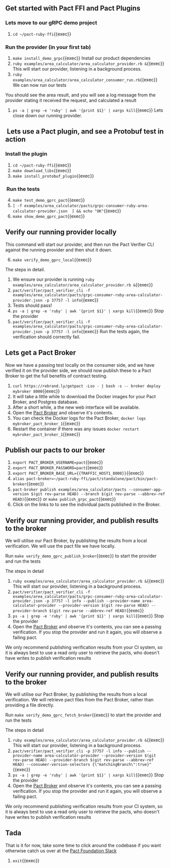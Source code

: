 ## Get started with Pact FFI and Pact Plugins

### Lets move to our gRPC demo project

1. `cd ~/pact-ruby-ffi`{{exec}}

### Run the provider (in your first tab)

1. `make install_demo_grpc`{{exec}} Install our product dependencies
1. `ruby examples/area_calculator/area_calculator_provider.rb &`{{exec}} This will start our provider, listening in a background process.
2. `ruby examples/area_calculator/area_calculator_consumer_run.rb`{{exec}} We can now run our tests

You should see the area result, and you will see a log message from the provider stating it received the request, and calculated a result

1. `ps -a | grep -e 'ruby' | awk '{print $1}' | xargs kill`{{exec}} Lets close down our running provider.

##  Lets use a Pact plugin, and see a Protobuf test in action

### Install the plugin

1. `cd ~/pact-ruby-ffi`{{exec}}
2. `make download_libs`{{exec}}
3. `make install_protobuf_plugin`{{exec}}

###  Run the tests

4. `make test_demo_gprc_pact`{{exec}}
5. `[ -f examples/area_calculator/pacts/grpc-consumer-ruby-area-calculator-provider.json  ] && echo "OK"`{{exec}}
6. `make show_demo_gprc_pact`{{exec}}

## Verify our running provider locally

This command will start our provider, and then run the Pact Verifier CLI against the running provider and then shut it down.

6. `make verify_demo_gprc_local`{{exec}}

The steps in detail.

1. We ensure our provider is running `ruby examples/area_calculator/area_calculator_provider.rb &`{{exec}}
1. `pact/verifier/pact_verifier_cli -f examples/area_calculator/pacts/grpc-consumer-ruby-area-calculator-provider.json -p 37757 -l info`{{exec}}
2. Tests should pass!
3. `ps -a | grep -e 'ruby' | awk '{print $1}' | xargs kill`{{exec}} Stop the provider
1. `pact/verifier/pact_verifier_cli -f examples/area_calculator/pacts/grpc-consumer-ruby-area-calculator-provider.json -p 37757 -l info`{{exec}} Run the tests again, the verification should correctly fail.

## Lets get a Pact Broker

Now we have a passing test locally on the consumer side, and we have verified it on the provider side, we should now publish these to a Pact Broker to get the full benefits of contract testing.

1. `curl https://rebrand.ly/getpact -Lso - | bash -s -- broker deploy mybroker 8000`{{exec}}
2. It will take a little while to download the Docker images for your Pact Broker, and Postgres database.
3. After a short while, a the new web interface will be available.
4. Open the [Pact Broker]({{TRAFFIC_HOST1_8000}}) and observe it's contents.
5. You can check the Docker logs for the Pact Broker, `docker logs mybroker_pact_broker_1`{{exec}}
6. Restart the container if there was any issues `docker restart mybroker_pact_broker_1`{{exec}}

## Publish our pacts to our broker

1. `export PACT_BROKER_USERNAME=pact`{{exec}}
2. `export PACT_BROKER_PASSWORD=pact`{{exec}}
3. `export PACT_BROKER_BASE_URL={{TRAFFIC_HOST1_8000}}`{{exec}}
4. `alias pact-broker=~/pact-ruby-ffi/pact/standalone/pact/bin/pact-broker`{{exec}}
5. `pact-broker publish examples/area_calculator/pacts --consumer-app-version $(git rev-parse HEAD) --branch $(git rev-parse --abbrev-ref HEAD)`{{exec}} or `make publish_grpc_pact`{{exec}}
6. Click on the links to to see the individual pacts published in the Broker.

## Verify our running provider, and publish results to the broker

We will utilise our Pact Broker, by publishing the results from a local verification. We will use the pact file we have locally.

Run `make verify_demo_gprc_publish_broker`{{exec}} to start the provider and run the tests

The steps in detail

1. `ruby examples/area_calculator/area_calculator_provider.rb &`{{exec}} This will start our provider, listening in a background process.
1. `pact/verifier/pact_verifier_cli -f examples/area_calculator/pacts/grpc-consumer-ruby-area-calculator-provider.json -p 37757 -l info --publish --provider-name area-calculator-provider --provider-version $(git rev-parse HEAD) --provider-branch $(git rev-parse --abbrev-ref HEAD)`{{exec}}
3. `ps -a | grep -e 'ruby' | awk '{print $1}' | xargs kill`{{exec}} Stop the provider
2. Open the [Pact Broker]({{TRAFFIC_HOST1_8000}}) and observe it's contents, you can see a passing verification. If you stop the provider and run it again, you will observe a failing pact.

We only recommend publishing verification results from your CI system, so it is always best to use a read only user to retrieve the pacts, who doesn't have writes to publish verification results

## Verify our running provider, and publish results to the broker

We will utilise our Pact Broker, by publishing the results from a local verification. We will retrieve pact files from the Pact Broker, rather than providing a file directly.

Run `make verify_demo_gprc_fetch_broker`{{exec}} to start the provider and run the tests

The steps in detail

1. `ruby examples/area_calculator/area_calculator_provider.rb &`{{exec}} This will start our provider, listening in a background process.
1. `pact/verifier/pact_verifier_cli -p 37757 -l info --publish --provider-name area-calculator-provider --provider-version $(git rev-parse HEAD) --provider-branch $(git rev-parse --abbrev-ref HEAD) --consumer-version-selectors {\"matchingBranch\":true}"`{{exec}}
3. `ps -a | grep -e 'ruby' | awk '{print $1}' | xargs kill`{{exec}} Stop the provider
2. Open the [Pact Broker]({{TRAFFIC_HOST1_8000}}) and observe it's contents, you can see a passing verification. If you stop the provider and run it again, you will observe a failing pact.

We only recommend publishing verification results from your CI system, so it is always best to use a read only user to retrieve the pacts, who doesn't have writes to publish verification results

## Tada

That is it for now, take some time to click around the codebase if you want otherwise catch us over at the [Pact Foundation Slack](http://slack.pact.io/)

1. `exit`{{exec}}
